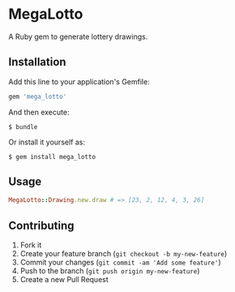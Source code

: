 # MegaLotto

A Ruby gem to generate lottery drawings.

## Installation

Add this line to your application's Gemfile:

```ruby
gem 'mega_lotto'
```

And then execute:

    $ bundle

Or install it yourself as:

    $ gem install mega_lotto

## Usage

```ruby
MegaLotto::Drawing.new.draw # => [23, 2, 12, 4, 3, 26]
```

## Contributing

1. Fork it
2. Create your feature branch (`git checkout -b my-new-feature`)
3. Commit your changes (`git commit -am 'Add some feature'`)
4. Push to the branch (`git push origin my-new-feature`)
5. Create a new Pull Request
